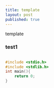 ```yaml
---
title: template
layout: post
published: true
---
```



template
<!--more-->
### test1

```c

#include <stdio.h>
#include <stdlib.h>
int main(){
    return 0;
}
```
